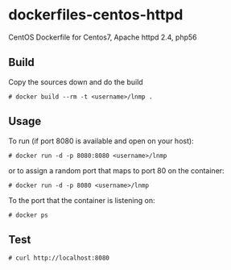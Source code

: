 # dockerfiles-centos-httpd

CentOS Dockerfile for Centos7, Apache httpd 2.4, php56


## Build

Copy the sources down and do the build

```
# docker build --rm -t <username>/lnmp .
```

## Usage

To run (if port 8080 is available and open on your host):

```
# docker run -d -p 8080:8080 <username>/lnmp
```

or to assign a random port that maps to port 80 on the container:

```
# docker run -d -p 8080 <username>/lnmp
```

To the port that the container is listening on:

```
# docker ps
```

## Test

```
# curl http://localhost:8080
```


